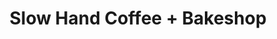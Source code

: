 ---
title: "Slow Hand Coffee + Bakeshop"
url: /nashville/slow-hand-coffee-bakeshop/
shop: bakery
---